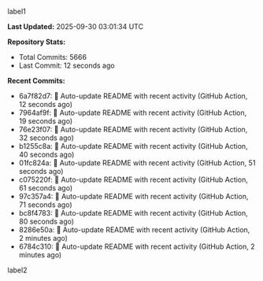 
label1 
<!-- ACTIVITY_START -->
**Last Updated:** 2025-09-30 03:01:34 UTC

**Repository Stats:**
- Total Commits: 5666
- Last Commit: 12 seconds ago

**Recent Commits:**
- 6a7f82d7: 🤖 Auto-update README with recent activity (GitHub Action, 12 seconds ago)
- 7964af9f: 🤖 Auto-update README with recent activity (GitHub Action, 19 seconds ago)
- 76e23f07: 🤖 Auto-update README with recent activity (GitHub Action, 32 seconds ago)
- b1255c8a: 🤖 Auto-update README with recent activity (GitHub Action, 40 seconds ago)
- 01fc824a: 🤖 Auto-update README with recent activity (GitHub Action, 51 seconds ago)
- c075220f: 🤖 Auto-update README with recent activity (GitHub Action, 61 seconds ago)
- 97c357a4: 🤖 Auto-update README with recent activity (GitHub Action, 71 seconds ago)
- bc8f4783: 🤖 Auto-update README with recent activity (GitHub Action, 80 seconds ago)
- 8286e50a: 🤖 Auto-update README with recent activity (GitHub Action, 2 minutes ago)
- 6784c310: 🤖 Auto-update README with recent activity (GitHub Action, 2 minutes ago)
<!-- ACTIVITY_END -->

label2
